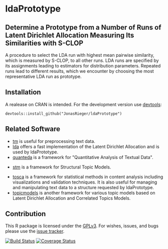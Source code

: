 # ldaPrototype

## Determine a Prototype from a Number of Runs of Latent Dirichlet Allocation Measuring Its Similarities with S-CLOP
A procedure to select the LDA run with highest mean pairwise similarity, which is measured by S-CLOP, to all other runs. LDA runs are specified by its assignments leading to estimators for distribution parameters. Repeated runs lead to different results, which we encounter by choosing the most representative LDA run as prototype.

## Installation
A realease on CRAN is intended.
For the development version use [devtools](https://cran.r-project.org/package=devtools):
```{R}
devtools::install_github("JonasRieger/ldaPrototype")
```

## Related Software
* [tm](https://CRAN.R-project.org/package=tm) is useful for preprocessing text data.
* [lda](https://CRAN.R-project.org/package=lda) offers a fast implementation of the Latent Dirichlet Allocation and is used by ldaPrototype.
* [quanteda](https://quanteda.io/) is a framework for "Quantitative Analysis of Textual Data".
+ [stm](https://www.structuraltopicmodel.com/) is a framework for Structural Topic Models.
* [tosca](https://CRAN.R-project.org/package=tosca) is a framework for statistical methods in content analysis including visualizations and validation techniques. It is also useful for managing and manipulating text data to a structure requested by ldaPrototype.
* [topicmodels](https://CRAN.R-project.org/package=topicmodels) is another framework for various topic models based on Latent Dirichlet Allocation and Correlated Topics Models.

## Contribution
This R package is licensed under the [GPLv3](https://www.gnu.org/licenses/gpl-3.0.en.html).
For wishes, issues, and bugs please use the [issue tracker](https://github.com/JonasRieger/ldaPrototype/issues).

[![Build Status](https://travis-ci.org/JonasRieger/ldaPrototype.svg?branch=master)](https://travis-ci.org/JonasRieger/ldaPrototype) 
[![Coverage Status](https://coveralls.io/repos/github/JonasRieger/ldaPrototype/badge.svg?branch=master)](https://coveralls.io/github/JonasRieger/ldaPrototype?branch=master)
